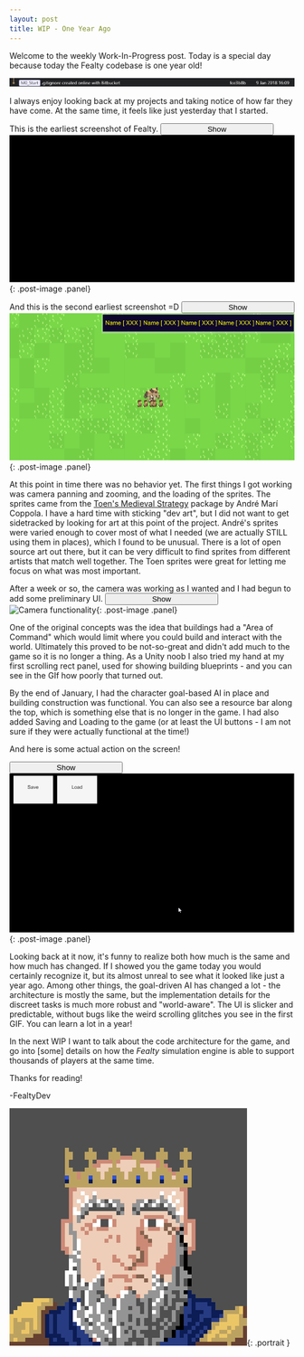 ```yaml
---
layout: post
title: WIP - One Year Ago
---
```


Welcome to the weekly Work-In-Progress post. Today is a special day because today the Fealty codebase is one year old!

![alt text][first_commit]

I always enjoy looking back at my projects and taking notice of how far they have come. At the same time, it feels like just yesterday that I started.

This is the earliest screenshot of Fealty.
<button id="spoiler_btn" class="accordion btn" style="width: 200px; text-align: center;">Show</button>
![Earliest screenshot][black]{: .post-image .panel}

And this is the second earliest screenshot =D
<button class="accordion btn" style="width: 200px; text-align: center;">Show</button>
![Second earliest screenshot][beginning]{: .post-image .panel}

At this point in time there was no behavior yet. The first things I got working was camera panning and zooming, and the loading of the sprites. The sprites came from the [Toen's Medieval Strategy](https://toen.itch.io/toens-medieval-strategy) package by André Marí Coppola. I have a hard time with sticking "dev art", but I did not want to get sidetracked by looking for art at this point of the project. André's sprites were varied enough to cover most of what I needed (we are actually STILL using them in places), which I found to be unusual. There is a lot of open source art out there, but it can be very difficult to find sprites from different artists that match well together. The Toen sprites were great for letting me focus on what was most important.

After a week or so, the camera was working as I wanted and I had begun to add some preliminary UI.
<button class="accordion btn" style="width: 200px; text-align: center;">Show</button>
![Camera functionality][gif]{: .post-image .panel}

One of the original concepts was the idea that buildings had a "Area of Command" which would limit where you could build and interact with the world. Ultimately this proved to be not-so-great and didn't add much to the game so it is no longer a thing. As a Unity noob I also tried my hand at my first scrolling rect panel, used for showing building blueprints - and you can see in the GIf how poorly that turned out.

By the end of January, I had the character goal-based AI in place and building construction was functional. You can also see a resource bar along the top, which is something else that is no longer in the game. I had also added Saving and Loading to the game (or at least the UI buttons - I am not sure if they were actually functional at the time!)

And here is some actual action on the screen!

<button class="accordion btn" style="width: 200px; text-align: center;">Show</button>
![A little more game][gif2]{: .post-image .panel}

Looking back at it now, it's funny to realize both how much is the same and how much has changed. If I showed you the game today you would certainly recognize it, but its almost unreal to see what it looked like just a year ago. Among other things, the goal-driven AI has changed a lot - the architecture is mostly the same, but the implementation details for the discreet tasks is much more robust and "world-aware". The UI is slicker and predictable, without bugs like the weird scrolling glitches you see in the first GIF. You can learn a lot in a year!

In the next WIP I want to talk about the code architecture for the game, and go into [some] details on how the *Fealty* simulation engine is able to support thousands of players at the same time.

Thanks for reading!

-FealtyDev

![FealtyDevPortrait](/public/images/fealtydevportrait.jpeg){: .portrait }

[first_commit]: /public/images/posts/first_commit.png
[black]: /public/images/posts/the_beginning.png
[beginning]: /public/images/posts/beginning.png
[gif]:/public/images/posts/ui_gif_warts_and_all.gif
[gif2]:/public/images/posts/functional.gif

<script>
var acc = document.getElementsByClassName("accordion");
var i;

for (i = 0; i < acc.length; i++) {
  acc[i].addEventListener("click", function() {
    if(this.id === "spoiler_btn") {
        if (this.firstChild.data === "Show") {
            this.firstChild.data = "Ha Ha!";
        } else {
            this.firstChild.data = "Show";
        }
    }
    else{
        if (this.firstChild.data === "Show") {
            this.firstChild.data = "Hide";
        } else {
            this.firstChild.data = "Show";
        }
    }

    this.classList.toggle("active");
    var panel = this.nextElementSibling;
    if (panel.style.display === "block") {
      panel.style.display = "none";
    } else {
      panel.style.display = "block";
    }
  });
}
</script>